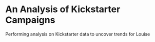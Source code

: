 # An Analysis of Kickstarter Campaigns
Performing analysis on Kickstarter data to uncover trends for Louise
